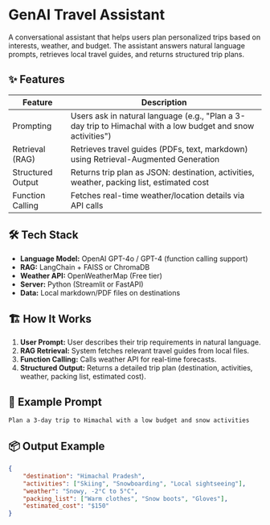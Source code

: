 # GenAI Travel Assistant

A conversational assistant that helps users plan personalized trips based on interests, weather, and budget. The assistant answers natural language prompts, retrieves local travel guides, and returns structured trip plans.

## ✨ Features

| Feature            | Description                                                                 |
|--------------------|-----------------------------------------------------------------------------|
| Prompting          | Users ask in natural language (e.g., "Plan a 3-day trip to Himachal with a low budget and snow activities") |
| Retrieval (RAG)    | Retrieves travel guides (PDFs, text, markdown) using Retrieval-Augmented Generation |
| Structured Output  | Returns trip plan as JSON: destination, activities, weather, packing list, estimated cost |
| Function Calling   | Fetches real-time weather/location details via API calls                    |

## 🛠️ Tech Stack

- **Language Model:** OpenAI GPT-4o / GPT-4 (function calling support)
- **RAG:** LangChain + FAISS or ChromaDB
- **Weather API:** OpenWeatherMap (Free tier)
- **Server:** Python (Streamlit or FastAPI)
- **Data:** Local markdown/PDF files on destinations

## 🏗️ How It Works

1. **User Prompt:** User describes their trip requirements in natural language.
2. **RAG Retrieval:** System fetches relevant travel guides from local files.
3. **Function Calling:** Calls weather API for real-time forecasts.
4. **Structured Output:** Returns a detailed trip plan (destination, activities, weather, packing list, estimated cost).

## 🚀 Example Prompt

```
Plan a 3-day trip to Himachal with a low budget and snow activities
```

## 📦 Output Example

```json
{
    "destination": "Himachal Pradesh",
    "activities": ["Skiing", "Snowboarding", "Local sightseeing"],
    "weather": "Snowy, -2°C to 5°C",
    "packing_list": ["Warm clothes", "Snow boots", "Gloves"],
    "estimated_cost": "$150"
}
```











 